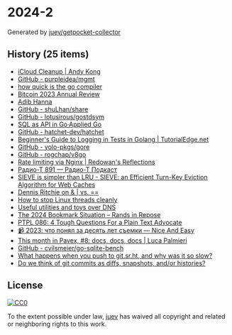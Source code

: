 # 2024-2

Generated by [juev/getpocket-collector](https://github.com/juev/getpocket-collector)

## History (25 items)

- [iCloud Cleanup | Andy Kong](https://andykong.org/blog/icloudconfusion)
- [GitHub - purpleidea/mgmt](https://github.com/purpleidea/mgmt)
- [how quick is the go compiler](https://flak.tedunangst.com/post/how-fast-is-the-go-compiler)
- [Bitcoin 2023 Annual Review](https://blog.lopp.net/bitcoin-2023-annual-review/)
- [Adib Hanna](https://profile.adibhanna.com)
- [GitHub - shuLhan/share](https://github.com/shuLhan/share)
- [GitHub - lotusirous/gostdsym](https://github.com/lotusirous/gostdsym)
- [SQL as API in Go·Applied Go](https://appliedgo.net/sqlasapi/)
- [GitHub - hatchet-dev/hatchet](https://github.com/hatchet-dev/hatchet)
- [Beginner's Guide to Logging in Tests in Golang | TutorialEdge.net](https://tutorialedge.net/golang/intro-to-logging-in-tests-golang/)
- [GitHub - yolo-pkgs/gore](https://github.com/yolo-pkgs/gore)
- [GitHub - rogchap/v8go](https://github.com/rogchap/v8go)
- [Rate limiting via Nginx | Redowan's Reflections](https://rednafi.com/go/rate_limiting_via_nginx/)
- [Радио-Т 891 — Радио-Т Подкаст](https://radio-t.com/p/2024/01/06/podcast-891/)
- [SIEVE is simpler than LRU - SIEVE: an Efficient Turn-Key Eviction Algorithm for Web Caches](https://cachemon.github.io/SIEVE-website/blog/2023/12/17/sieve-is-simpler-than-lru/)
- [Dennis Ritchie on & | vs. ==](https://www.lysator.liu.se/c/dmr-on-or.html)
- [How to stop Linux threads cleanly](https://mazzo.li/posts/stopping-linux-threads.html)
- [Useful utilities and toys over DNS](https://www.dns.toys/)
- [The 2024 Bookmark Situation – Rands in Repose](https://randsinrepose.com/archives/the-2024-bookmark-situation/)
- [PTPL 086: 4 Tough Questions For a Plain Text Advocate](https://blog.plaintextpaperless.com/p/ptpl086-tough-questions-for-plain-text-advocates)
- [📹 2023: что понял за десять лет съемки — Nice And Easy](https://www.niceandeasy.me/daily/2023)
- [This month in Pavex, #8: docs, docs, docs | Luca Palmieri](https://www.lpalmieri.com/posts/this-month-in-pavex-08/)
- [GitHub - cvilsmeier/go-sqlite-bench](https://github.com/cvilsmeier/go-sqlite-bench)
- [What happens when you push to git.sr.ht, and why was it so slow?](https://sourcehut.org/blog/2019-11-22-what-happens-on-git-push)
- [Do we think of git commits as diffs, snapshots, and/or histories?](https://jvns.ca/blog/2024/01/05/do-we-think-of-git-commits-as-diffs--snapshots--or-histories/)

## License

[![CC0](https://mirrors.creativecommons.org/presskit/buttons/88x31/svg/cc-zero.svg)](https://creativecommons.org/publicdomain/zero/1.0/)

To the extent possible under law, [juev](https://github.com/juev) has waived all copyright and related or neighboring rights to this work.
